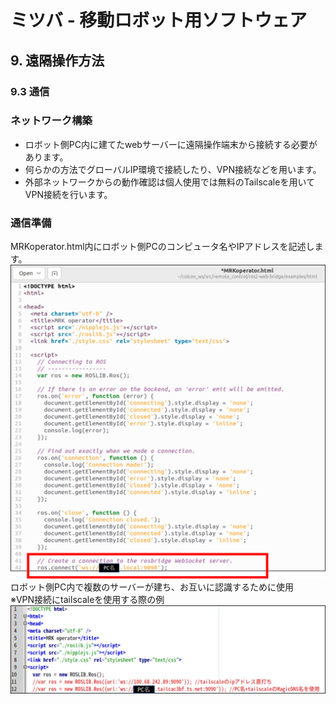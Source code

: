 # ミツバ - 移動ロボット用ソフトウェア

## 9. 遠隔操作方法  
### 9.3 通信  
### ネットワーク構築  
* ロボット側PC内に建てたwebサーバーに遠隔操作端末から接続する必要があります。  
* 何らかの方法でグローバルIP環境で接続したり、VPN接続などを用います。  
* 外部ネットワークからの動作確認は個人使用では無料のTailscaleを用いてVPN接続を行います。  
### 通信準備  
MRKoperator.html内にロボット側PCのコンピュータ名やIPアドレスを記述します。  
![通信準備](通信準備.png)  
ロボット側PC内で複数のサーバーが建ち、お互いに認識するために使用  
※VPN接続にtailscaleを使用する際の例
![VPN接続している例](VPN接続している例.png)  


















